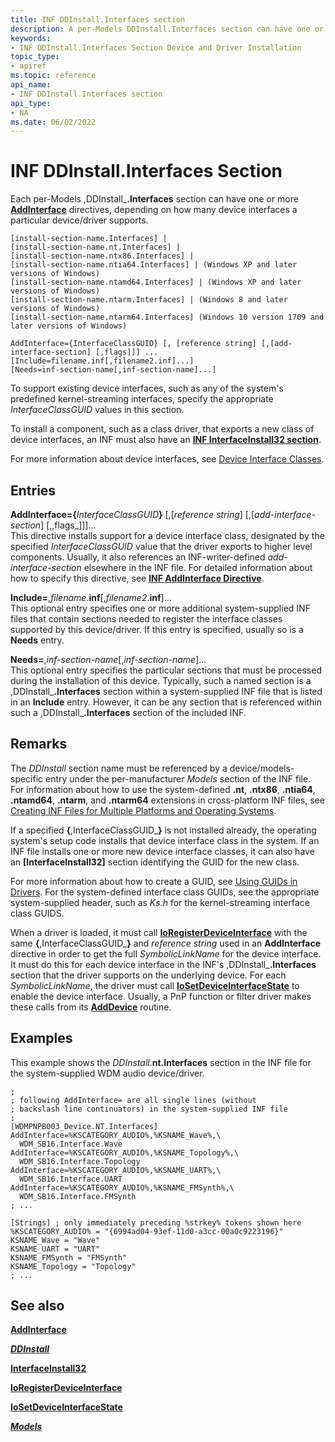 ```yaml
---
title: INF DDInstall.Interfaces section
description: A per-Models DDInstall.Interfaces section can have one or more AddInterface directives, depending on how many device interfaces a particular device/driver supports.
keywords:
- INF DDInstall.Interfaces Section Device and Driver Installation
topic_type:
- apiref
ms.topic: reference
api_name:
- INF DDInstall.Interfaces section
api_type:
- NA
ms.date: 06/02/2022
---
```


# INF DDInstall.Interfaces Section

Each per-Models ,DDInstall_**.Interfaces** section can have one or more [**AddInterface**](inf-addinterface-directive.md) directives, depending on how many device interfaces a particular device/driver supports.

```inf
[install-section-name.Interfaces] |
[install-section-name.nt.Interfaces] | 
[install-section-name.ntx86.Interfaces] |
[install-section-name.ntia64.Interfaces] | (Windows XP and later versions of Windows)
[install-section-name.ntamd64.Interfaces] | (Windows XP and later versions of Windows)
[install-section-name.ntarm.Interfaces] | (Windows 8 and later versions of Windows)
[install-section-name.ntarm64.Interfaces] (Windows 10 version 1709 and later versions of Windows)
 
AddInterface={InterfaceClassGUID} [, [reference string] [,[add-interface-section] [,flags]]] ...
[Include=filename.inf[,filename2.inf]...]
[Needs=inf-section-name[,inf-section-name]...] 
```

To support existing device interfaces, such as any of the system's predefined kernel-streaming interfaces, specify the appropriate *InterfaceClassGUID* values in this section.

To install a component, such as a class driver, that exports a new class of device interfaces, an INF must also have an [**INF InterfaceInstall32 section**](inf-interfaceinstall32-section.md).

For more information about device interfaces, see [Device Interface Classes](./overview-of-device-interface-classes.md).

## Entries

**AddInterface={**_InterfaceClassGUID_**}** [,[_reference string_] [,[_add-interface-section_] [,,flags_]]]...  
This directive installs support for a device interface class, designated by the specified *InterfaceClassGUID* value that the driver exports to higher level components. Usually, it also references an INF-writer-defined *add-interface-section* elsewhere in the INF file. For detailed information about how to specify this directive, see [**INF AddInterface Directive**](inf-addinterface-directive.md).

**Include=**,_filename_.**inf**[,_filename2_.**inf**]...  
This optional entry specifies one or more additional system-supplied INF files that contain sections needed to register the interface classes supported by this device/driver. If this entry is specified, usually so is a **Needs** entry.

**Needs=**,_inf-section-name_[,_inf-section-name_]...  
This optional entry specifies the particular sections that must be processed during the installation of this device. Typically, such a named section is a ,DDInstall_**.Interfaces** section within a system-supplied INF file that is listed in an **Include** entry. However, it can be any section that is referenced within such a ,DDInstall_**.Interfaces** section of the included INF.

## Remarks

The _DDInstall_ section name must be referenced by a device/models-specific entry under the per-manufacturer _Models_ section of the INF file. For information about how to use the system-defined **.nt**, **.ntx86**, **.ntia64**, **.ntamd64**, **.ntarm**, and **.ntarm64** extensions in cross-platform INF files, see [Creating INF Files for Multiple Platforms and Operating Systems](creating-inf-files-for-multiple-platforms-and-operating-systems.md).

If a specified **{**,InterfaceClassGUID_**}** is not installed already, the operating system's setup code installs that device interface class in the system. If an INF file installs one or more new device interface classes, it can also have an **[InterfaceInstall32]** section identifying the GUID for the new class.

For more information about how to create a GUID, see [Using GUIDs in Drivers](../kernel/using-guids-in-drivers.md). For the system-defined interface class GUIDs, see the appropriate system-supplied header, such as *Ks.h* for the kernel-streaming interface class GUIDS.

When a driver is loaded, it must call [**IoRegisterDeviceInterface**](/windows-hardware/drivers/ddi/wdm/nf-wdm-ioregisterdeviceinterface) with the same **{**,InterfaceClassGUID_**}** and *reference string* used in an **AddInterface** directive in order to get the full *SymbolicLinkName* for the device interface. It must do this for each device interface in the INF's ,DDInstall_**.Interfaces** section that the driver supports on the underlying device.  For each *SymbolicLinkName*, the driver must call [**IoSetDeviceInterfaceState**](/windows-hardware/drivers/ddi/wdm/nf-wdm-iosetdeviceinterfacestate) to enable the device interface. Usually, a PnP function or filter driver makes these calls from its [**AddDevice**](/windows-hardware/drivers/ddi/wdm/nc-wdm-driver_add_device) routine.

## Examples

This example shows the _DDInstall_.**nt.Interfaces** section in the INF file for the system-supplied WDM audio device/driver.

```inf
;
; following AddInterface= are all single lines (without 
; backslash line continuators) in the system-supplied INF file
;
[WDMPNPB003_Device.NT.Interfaces]
AddInterface=%KSCATEGORY_AUDIO%,%KSNAME_Wave%,\
  WDM_SB16.Interface.Wave
AddInterface=%KSCATEGORY_AUDIO%,%KSNAME_Topology%,\
  WDM_SB16.Interface.Topology
AddInterface=%KSCATEGORY_AUDIO%,%KSNAME_UART%,\
  WDM_SB16.Interface.UART
AddInterface=%KSCATEGORY_AUDIO%,%KSNAME_FMSynth%,\
  WDM_SB16.Interface.FMSynth
; ...

[Strings] ; only immediately preceding %strkey% tokens shown here
%KSCATEGORY_AUDIO% = "{6994ad04-93ef-11d0-a3cc-00a0c9223196}"
KSNAME_Wave = "Wave"
KSNAME_UART = "UART"
KSNAME_FMSynth = "FMSynth" 
KSNAME_Topology = "Topology"
; ...
```

## See also

[**AddInterface**](inf-addinterface-directive.md)

[**_DDInstall_**](inf-ddinstall-section.md)

[**InterfaceInstall32**](inf-interfaceinstall32-section.md)

[**IoRegisterDeviceInterface**](/windows-hardware/drivers/ddi/wdm/nf-wdm-ioregisterdeviceinterface)

[**IoSetDeviceInterfaceState**](/windows-hardware/drivers/ddi/wdm/nf-wdm-iosetdeviceinterfacestate)

[**_Models_**](inf-models-section.md)
